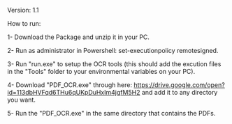Version: 1.1

How to run:

1- Download the Package and unzip it in your PC.

2- Run as administrator in Powershell: set-executionpolicy remotesigned.

3- Run "run.exe" to setup the OCR tools (this should add the excution files in the "Tools" folder to your environmental variables on your PC).

4- Download "PDF_OCR.exe" through here: https://drive.google.com/open?id=113dbHVFqd6THu6qUKpDuHxIm4jgfM5H2 and add it to any directory you want.

5- Run the "PDF_OCR.exe" in the same directory that contains the PDFs.